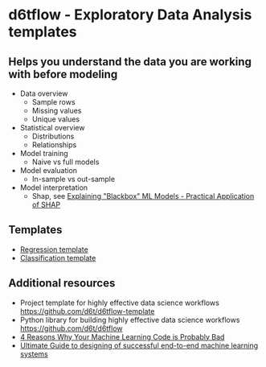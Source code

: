 # d6tflow - Exploratory Data Analysis templates

## Helps you understand the data you are working with before modeling

* Data overview  
	* Sample rows  
	* Missing values  
	* Unique values  
* Statistical overview  
	* Distributions
	* Relationships
* Model training  
	* Naive vs full models  
* Model evaluation  
	* In-sample vs out-sample
* Model interpretation
	* Shap, see [Explaining "Blackbox" ML Models - Practical Application of SHAP](https://github.com/d6t/d6t-python/blob/master/blogs/blog-20200426-shapley.ipynb)

## Templates

* [Regression template](https://github.com/d6t/d6tflow-template-datasci/blob/master/template-reg-islr-ads.ipynb)  
* [Classification template](https://github.com/d6t/d6tflow-template-datasci/blob/master/template-class-uci-heart.ipynb)  

## Additional resources

* Project template for highly effective data science workflows https://github.com/d6t/d6tflow-template  
* Python library for building highly effective data science workflows https://github.com/d6t/d6tflow  
* [4 Reasons Why Your Machine Learning Code is Probably Bad](https://github.com/d6t/d6t-python/blob/master/blogs/reasons-why-bad-ml-code.rst)  
* [Ultimate Guide to designing of successful end-to-end machine learning systems](https://github.com/d6t/d6t-python/blob/master/blogs/design-ml-e2e.md)
